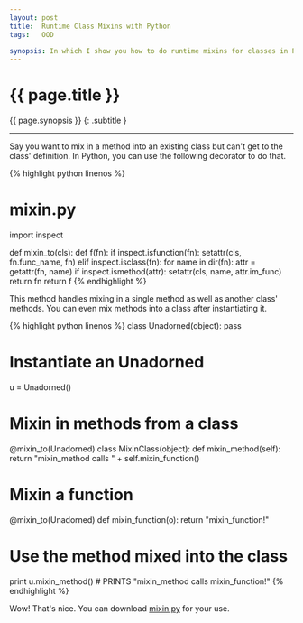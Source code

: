 ```yaml
---
layout: post
title:  Runtime Class Mixins with Python
tags:   OOD

synopsis: In which I show you how to do runtime mixins for classes in Python.
---
```


# {{ page.title }}

{{ page.synopsis }}
{: .subtitle }

-----

Say you want to mix in a method into an existing class but can't get to the
class' definition. In Python, you can use the following decorator to do that.

{% highlight python linenos %}
# mixin.py

import inspect

def mixin_to(cls):
  def f(fn):
  	if inspect.isfunction(fn):
	  setattr(cls, fn.func_name, fn)
	elif inspect.isclass(fn):
	  for name in dir(fn):
	    attr = getattr(fn, name)
	    if inspect.ismethod(attr):
	      setattr(cls, name, attr.im_func)
	return fn
  return f
{% endhighlight %}

This method handles mixing in a single method as well as another class'
methods. You can even mix methods into a class after instantiating it.

{% highlight python linenos %}
class Unadorned(object):
  pass

# Instantiate an Unadorned
u = Unadorned()

# Mixin in methods from a class
@mixin_to(Unadorned)
class MixinClass(object):
  def mixin_method(self):
    return "mixin_method calls " + self.mixin_function()

# Mixin a function
@mixin_to(Unadorned)
def mixin_function(o):
  return "mixin_function!"

# Use the method mixed into the class
print u.mixin_method() # PRINTS "mixin_method calls mixin_function!"
{% endhighlight %}

Wow! That's nice. You can download [mixin.py](/assets/mixin.py) for your use.
